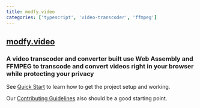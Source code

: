 ```yaml
---
title: modfy.video
categories: ['typescript', 'video-transcoder', 'ffmpeg']
---
```

## [modfy.video](https://github.com/modfy/modfy.video)

### A video transcoder and converter built use Web Assembly and FFMPEG to transcode and convert videos right in your browser while protecting your privacy


See [Quick Start](https://docs.modfy.video/pages/get%20started/quickstart) to learn how to get the project setup and working.

Our [Contributing Guidelines](https://docs.modfy.video/pages/get%20started/contributingguidelines) also should be a good starting point.
